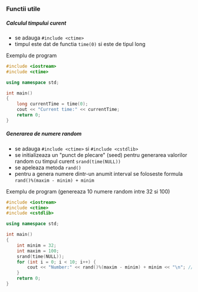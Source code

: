### Functii utile

##### Calculul timpului curent
- se adauga `#include <ctime>`
- timpul este dat de functia `time(0)` si este de tipul long

Exemplu de program
```cpp
#include <iostream>
#include <ctime>

using namespace std;

int main()
{
    long currentTime = time(0);
    cout << "Current time:" << currentTime;
    return 0;
}
```

##### Generarea de numere random
- se adauga `#include <ctime>` si `#include <cstdlib>`
- se initializeaza un "punct de plecare" (seed) pentru generarea valorilor random cu timpul curent `srand(time(NULL))`
- se apeleaza metoda `rand()`
- pentru a genera numere dintr-un anumit interval se foloseste formula `rand()%(maxim - minim) + minim`

Exemplu de program (genereaza 10 numere random intre 32 si 100)
```cpp
#include <iostream>
#include <ctime>
#include <cstdlib>

using namespace std;

int main()
{
    int minim = 32;
    int maxim = 100;
    srand(time(NULL));
    for (int i = 0; i < 10; i++) {
        cout << "Number:" << rand()%(maxim - minim) + minim << "\n"; // numere intre 0 si 100
    }
    return 0;
}
```
